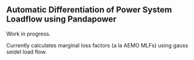 ## Automatic Differentiation of Power System Loadflow using Pandapower

Work in progress.

Currently calculates marginal loss factors (a la AEMO MLFs) using gauss seidel load flow.
